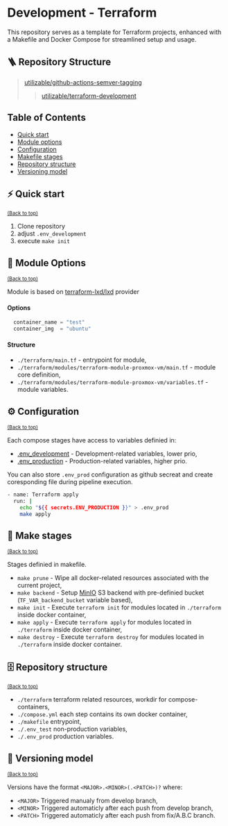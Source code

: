 Development - Terraform
============
This repository serves as a template for Terraform projects, enhanced with a Makefile and Docker Compose for streamlined setup and usage.

## 🪜 Repository Structure
> [utilizable/github-actions-semver-tagging](https://github.com/utilizable/github-actions-semver-tagging)
>> [utilizable/terraform-development](https://github.com/utilizable/terraform-development)

## Table of Contents
- [Quick start](#%EF%B8%8F-quick-start)
- [Module options](#-module-options)
- [Configuration](#%EF%B8%8F-configuration)
- [Makefile stages](#-make-stages)
- [Repository structure](#-repository-structure)
- [Versioning model](#-versioning-model)
  
## ⚡️ Quick start
<sup>[(Back to top)](#table-of-contents)</sup>

  1. Clone repository
  2. adjust `.env_development`
  3. execute `make init`

## 📔 Module Options
<sup>[(Back to top)](#table-of-contents)</sup>

Module is based on [terraform-lxd/lxd](https://registry.terraform.io/providers/terraform-lxd/lxd/latest/docs) provider

#### Options
```tf
  container_name = "test"
  container_img  = "ubuntu" 
```

#### Structure
- `./terraform/main.tf` - entrypoint for module,
- `./terraform/modules/terraform-module-proxmox-vm/main.tf` - module core definition,
- `./terraform/modules/terraform-module-proxmox-vm/variables.tf` - module variables.

## ⚙️ Configuration
<sup>[(Back to top)](#table-of-contents)</sup>

Each compose stages have access to variables definied in:

- [.env_development](./env_development) - Development-related variables, lower prio,
- [.env_production](./env_production) - Production-related variables, higher prio.

You can also store `.env_prod` configuration as github secreat and create coresponding file during pipeline execution.

```sh
- name: Terraform apply
  run: |
    echo "${{ secrets.ENV_PRODUCTION }}" > .env_prod
    make apply
```

## 📒 Make stages
<sup>[(Back to top)](#table-of-contents)</sup>

Stages definied in makefile.

- `make prune` - Wipe all docker-related resources associated with the current project,
- `make backend` - Setup [MinIO](https://min.io/) S3 backend with pre-definied bucket (`TF_VAR_backend_bucket` variable based),
- `make init` - Execute `terraform init` for modules located in `./terraform` inside docker container,
- `make apply` - Execute `terraform apply` for modules located in `./terraform` inside docker container,
- `make destroy` - Execute `terraform destroy` for modules located in `./terraform` inside docker container.

## 🗄 Repository structure
<sup>[(Back to top)](#table-of-contents)</sup>

- `./terraform` terraform related resources, workdir for compose-containers,
- `./compose.yml` each step contains its own docker container,
- `./makefile` entrypoint,
- `./.env_test` non-production variables,
- `./.env_prod` production variables.

## 🔖 Versioning model
<sup>[(Back to top)](#table-of-contents)</sup>

Versions have the format `<MAJOR>.<MINOR>(.<PATCH>)?` where:

- `<MAJOR>` Triggered manualy from develop branch,
- `<MINOR>` Triggered automaticly after each push from develop branch,
- `<PATCH>` Triggered automaticly after each push from fix/A.B.C branch.
